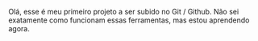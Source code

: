 Olá, esse é meu primeiro projeto a ser subido no Git / Github. Não sei exatamente como funcionam essas ferramentas, mas estou aprendendo agora.